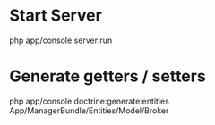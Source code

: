 # Start Server
php app/console server:run

# Generate getters / setters
php app/console doctrine:generate:entities App/ManagerBundle/Entities/Model/Broker